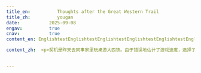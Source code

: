 ```yaml
---
title_en:          Thoughts after the Great Western Trail
title_zh:          yougan
date:           2025-09-08
engav:          true
cnav:           true
content_en: EnglishtestEnglishtestEnglishtestEnglishtestEnglishtestEnglishtestEnglishtestEnglishtestEnglishtestEnglishtestEnglishtestEnglishtestEnglishtestEnglishtestEnglishtestEnglishtestEnglishtestEnglishtest

content_zh:  <p>契机是昨天去同事家里玩桌游大西铁。由于错误地估计了游戏速度，选择了错误的游戏策略：对后期的投资操作较多，抢分行为较少，然而刚进入后期游戏就结束了。<\p><p>想来或许人也是这样，从出生到死亡不过几十年。想要真的做成什么事，需要太多准备。<\p><p>首先要学会基本生活技能，保证自己的生存能力，学会走路，阅读，思考为后续的成人打基础。在此之上，人要学会接收外界信息，要学会理解外界信息，渐渐地形成一个仍需要被不断完善的世界观和方法论，并且让自己可以接触到有哪些事是可以去做的。与此同时还要向内探索，了解自己是什么样的人，确定在自己已经接触到的世界里，什么样的事是自己真正想要做的，这样人才能有一个真正属于自己的目标。<\p><p>仅仅是达到这种程度就已经花了我二十多年。然而在此之后才是真正的人的生活的开始，去了解自己要做的事，去提升自己的技术，去不断尝试。<\p><p>上述的一切也都只是理想状态下的假设。现实生活中，一个人在生命中可能会遇到各种各样大大小小的问题，人会需要得到他人的帮助，需要自己付出大量的时间精力或者劳动才可以解决这些问题。即使暂时还没有遇到，也需要做<好随时应对这些问题的准备。这样一来，可以用在自己身上的时间就更少了。<\p><p>这样想来在一个人活着的六七十年里，可以做好自己真正想做的事并不是一件很容易的事。不仅需要个人努力，也需要很好的运气。路漫漫其修远兮，吾将上下而求索。<\p>

  
---
```

